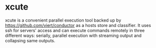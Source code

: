 # xcute

xcute is a convenient parallel execution tool backed up by https://github.com/viert/conductor as a hosts store and classifier.
It uses ssh for servers' access and can execute commands remotely in three different ways: serially, parallel execution with streaming output and collapsing same outputs.
